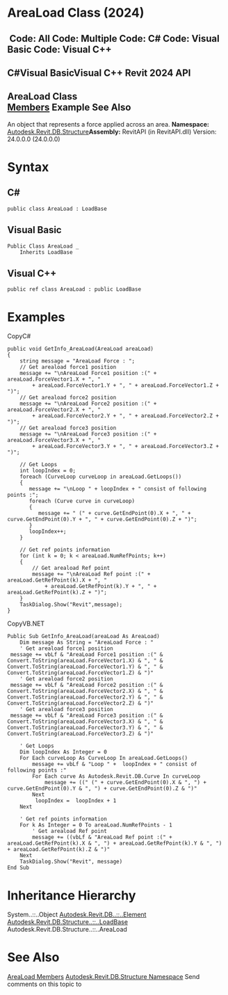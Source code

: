 # AreaLoad Class (2024)

﻿
 Code: All Code: Multiple Code: C# Code: Visual Basic Code: Visual C++   
---  
C#Visual BasicVisual C++
Revit 2024 API  
---  
AreaLoad Class  
[Members](09dbcdc8-e3b9-35d3-34aa-977e3119e3d8.md "AreaLoad Members") Example See Also  
---  
An object that represents a force applied across an area. 
**Namespace:** [Autodesk.Revit.DB.Structure](d586b341-f687-9d90-e96d-255806b7d4fc.md "Autodesk.Revit.DB.Structure Namespace")**Assembly:** RevitAPI (in RevitAPI.dll) Version: 24.0.0.0 (24.0.0.0)
# Syntax
C#  
---  
```text
public class AreaLoad : LoadBase
```
  
Visual Basic  
---  
```text
Public Class AreaLoad _
	Inherits LoadBase
```
  
Visual C++  
---  
```text
public ref class AreaLoad : public LoadBase
```
  
# Examples
CopyC#
```text
public void GetInfo_AreaLoad(AreaLoad areaLoad)
{
    string message = "AreaLoad Force : ";
    // Get areaload force1 position
    message += "\nAreaLoad Force1 position :(" + areaLoad.ForceVector1.X + ", "
        + areaLoad.ForceVector1.Y + ", " + areaLoad.ForceVector1.Z + ")";
    // Get areaload force2 position
    message += "\nAreaLoad Force2 position :(" + areaLoad.ForceVector2.X + ", "
        + areaLoad.ForceVector2.Y + ", " + areaLoad.ForceVector2.Z + ")";
    // Get areaload force3 position
    message += "\nAreaLoad Force3 position :(" + areaLoad.ForceVector3.X + ", "
        + areaLoad.ForceVector3.Y + ", " + areaLoad.ForceVector3.Z + ")";

    // Get Loops
    int loopIndex = 0;
    foreach (CurveLoop curveLoop in areaLoad.GetLoops())
    {
       message += "\nLoop " + loopIndex + " consist of following points :";
       foreach (Curve curve in curveLoop)
       {
          message += " (" + curve.GetEndPoint(0).X + ", " + curve.GetEndPoint(0).Y + ", " + curve.GetEndPoint(0).Z + ")";
       }
       loopIndex++;
    }

    // Get ref points information
    for (int k = 0; k < areaLoad.NumRefPoints; k++)
    {
        // Get areaload Ref point
        message += "\nAreaLoad Ref point :(" + areaLoad.GetRefPoint(k).X + ", "
            + areaLoad.GetRefPoint(k).Y + ", " + areaLoad.GetRefPoint(k).Z + ")";
    }
    TaskDialog.Show("Revit",message);
}
```

CopyVB.NET
```text
Public Sub GetInfo_AreaLoad(areaLoad As AreaLoad)
    Dim message As String = "AreaLoad Force : "
    ' Get areaload force1 position
 message += vbLf & "AreaLoad Force1 position :(" & Convert.ToString(areaLoad.ForceVector1.X) & ", " & Convert.ToString(areaLoad.ForceVector1.Y) & ", " & Convert.ToString(areaLoad.ForceVector1.Z) & ")"
    ' Get areaload force2 position
 message += vbLf & "AreaLoad Force2 position :(" & Convert.ToString(areaLoad.ForceVector2.X) & ", " & Convert.ToString(areaLoad.ForceVector2.Y) & ", " & Convert.ToString(areaLoad.ForceVector2.Z) & ")"
    ' Get areaload force3 position
 message += vbLf & "AreaLoad Force3 position :(" & Convert.ToString(areaLoad.ForceVector3.X) & ", " & Convert.ToString(areaLoad.ForceVector3.Y) & ", " & Convert.ToString(areaLoad.ForceVector3.Z) & ")"

    ' Get Loops
    Dim loopIndex As Integer = 0
    For Each curveLoop As CurveLoop In areaLoad.GetLoops()
        message += vbLf & "Loop " +  loopIndex + " consist of following points :"
        For Each curve As Autodesk.Revit.DB.Curve In curveLoop
            message += ((" (" + curve.GetEndPoint(0).X & ", ") + curve.GetEndPoint(0).Y & ", ") + curve.GetEndPoint(0).Z & ")"
        Next
         loopIndex =  loopIndex + 1
    Next

    ' Get ref points information
    For k As Integer = 0 To areaLoad.NumRefPoints - 1
        ' Get areaload Ref point
        message += ((vbLf & "AreaLoad Ref point :(" + areaLoad.GetRefPoint(k).X & ", ") + areaLoad.GetRefPoint(k).Y & ", ") + areaLoad.GetRefPoint(k).Z & ")"
    Next
    TaskDialog.Show("Revit", message)
End Sub
```

# Inheritance Hierarchy
System..::..Object [Autodesk.Revit.DB..::..Element](eb16114f-69ea-f4de-0d0d-f7388b105a16.md "Element Class") [Autodesk.Revit.DB.Structure..::..LoadBase](4130f6dc-1963-2105-d85b-e08a7c34af8b.md "LoadBase Class") Autodesk.Revit.DB.Structure..::..AreaLoad
# See Also
[AreaLoad Members](09dbcdc8-e3b9-35d3-34aa-977e3119e3d8.md "AreaLoad Members")
[Autodesk.Revit.DB.Structure Namespace](d586b341-f687-9d90-e96d-255806b7d4fc.md "Autodesk.Revit.DB.Structure Namespace")
Send comments on this topic to 